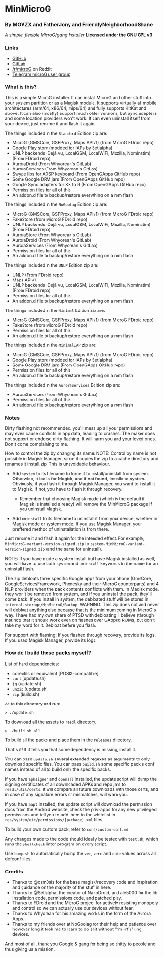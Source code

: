 # MinMicroG

### By MOVZX and FatherJony and FriendlyNeighborhoodShane
*A simple, flexible MicroG/gang Installer*
**Licensed under the GNU GPL v3**

### Links
* [GitHub](https://github.com/FriendlyNeighborhoodShane/MinMicroG)
* [GitLab](https://gitlab.com/FriendlyNeighborhoodShane/MinMicroG)
* [/r/microG](https://reddit.com/r/microG) on Reddit
* [Telegram microG user group](https://t.me/microg)

### What is this?
This is a simple MicroG installer. It can install MicroG and other stuff into your system partition or as a Magisk module. It supports virtually all mobile architectures (arm/64, x86/64, mips/64) and fully supports KitKat and above. It can also (mostly) support much older versions, but sync adapters and some location providers won't work. It can even uninstall itself from your device, just rename it and flash it again.

The things included in the `Standard` Edition zip are:
 - MicroG (GMSCore, GSFProxy, Maps APIv1) (from MicroG FDroid repo)
 - Google Play store (modded for IAPs by Setialpha)
 - UNLP backends (Dejá vu, LocalGSM, LocalWiFi, Mozilla, Nominatim) (From FDroid repo)
 - AuroraDroid (From Whyorean's GitLab)
 - AuroraServices (From Whyorean's GitLab)
 - Swype libs for AOSP keyboard (From OpenGApps GitHub repo)
 - Some Google DRM jars (From OpenGApps GitHub repo)
 - Google Sync adapters for KK to R (From OpenGApps GitHub repo)
 - Permission files for all of this
 - An addon.d file to backup/restore everything on a rom flash

The things included in the `NoGoolag` Edition zip are:
 - MicroG (GMSCore, GSFProxy, Maps APIv1) (from MicroG FDroid repo)
 - FakeStore (from MicroG FDroid repo)
 - UNLP backends (Dejá vu, LocalGSM, LocalWiFi, Mozilla, Nominatim) (From FDroid repo)
 - AuroraStore (From Whyorean's GitLab)
 - AuroraDroid (From Whyorean's GitLab)
 - AuroraServices (From Whyorean's GitLab)
 - Permission files for all of this
 - An addon.d file to backup/restore everything on a rom flash

The things included in the `UNLP` Edition zip are:
 - UNLP (From FDroid repo)
 - Maps APIv1
 - UNLP backends (Dejá vu, LocalGSM, LocalWiFi, Mozilla, Nominatim) (From FDroid repo)
 - Permission files for all of this
 - An addon.d file to backup/restore everything on a rom flash

The things included in the `Minimal` Edition zip are:
 - MicroG (GMSCore, GSFProxy, Maps APIv1) (from MicroG FDroid repo)
 - FakeStore (from MicroG FDroid repo)
 - Permission files for all of this
 - An addon.d file to backup/restore everything on a rom flash

The things included in the `MinimalIAP` zip are:
 - MicroG (GMSCore, GSFProxy, Maps APIv1) (from MicroG FDroid repo)
 - Google Play store (modded for IAPs by Setialpha)
 - Some Google DRM jars (From OpenGApps GitHub repo)
 - Permission files for all of this
 - An addon.d file to backup/restore everything on a rom flash

The things included in the `AuroraServices` Edition zip are:
 - AuroraServices (From Whyorean's GitLab)
 - Permission files for all of this
 - An addon.d file to backup/restore everything on a rom flash

### Notes
Dirty flashing not recommended. you'll mess up all your permissions and may even cause conflicts in app data, leading to crashes.
The maker does not support or endorse dirty flashing. It will harm you and your loved ones. Don't come complaining to me.

How to control the zip by changing its name:
NOTE: Control by name is not possible in Magisk Manager, since it copies the zip to a cache directory and renames it install.zip. This is unavoidable behaviour.

 - Add `system` to its filename to force it to install/uninstall from system. Otherwise, it looks for Magisk, and if not found, installs to system. Obviously, if you flash it through Magisk Manager, you want to install it to Magisk. If not, you have to flash it through recovery.
   - Remember that choosing Magisk mode (which is the default if Magisk is installed already) will remove the MinMicroG package if you uninstall Magisk.

 - Add `uninstall` to its filename to uninstall it from your device, whether in Magisk mode or system mode. If you use Magisk Manager, your preffered method of uninstallation is from there.

Just rename it and flash it again for the intended effect. For example, `MinMicroG-variant-version-signed.zip` to `system-MinMicroG-variant-version-signed.zip` (and the same for uninstall).

NOTE: If you have made a system install but have Magisk installed as well, you will have to use both `system` and `uninstall` keywords in the name for an uninstall flash.

The zip debloats three specific Google apps from your phone (GmsCore, GoogleServicesFramework, Phonesky and their MicroG counterparts) and 4 NLP providers when the pack contents conflicts with them. In Magisk mode, they won't be removed from system, and if you uninstall the pack, they'll come back. If you install in system, the debloated stuff will be stored in `internal-storage/MinMicroG/Backup`.
WARNING: This zip does not and never will debloat anything else because that is the minimum coming in MicroG's way. I have had my own share of PTSD with debloating. I believe (through instinct) that it should work even on flashes over GApped ROMs, but don't take my word for it. Debloat before you flash.

For support with flashing:
If you flashed through recovery, provide its logs.
If you used Magisk Manager, provide its logs.

### How do I build these packs myself?
List of hard dependencies:
 - coreutils or equivalent [POSIX-compatible]
 - `curl` (update.sh)
 - `jq` (update.sh)
 - `unzip` (update.sh)
 - `zip` (build.sh)

`cd` to this directory and run:
```
> ./update.sh
```
To download all the assets to `resdl` directory.
```
> ./build.sh all
```
To build all the packs and place them in the `releases` directory.

That's it! If it tells you that some dependency is missing, install it.

You can pass `update.sh` several extended regexes as arguments to only download specific files.
You can pass `build.sh` some specific pack's conf names instead of all to build only the specific packs.

If you have `apksigner` and `openssl` installed, the update script will dump the signing certificates of all downloaded APKs and repo jars to `resdl/util/certs`. It will compare all future downloads with those certs, and in case of any signature errors or mismatches, will warn you.

If you have `aapt` installed, the update script will download the permission docs from the Android website, check the priv-apps for any new privileged permissions and tell you to add them to the whitelist in `res/system/etc/permissions/[package].xml` files.

To build your own custom pack, refer to `conf/custom-conf.md`.

Any changes made to the code should ideally be tested with `test.sh`, which runs the `shellcheck` linter program on every script.

Use `bump.sh` to automatically bump the `ver`, `verc` and `date` values across all defconf files.

### Credits
 - Thanks to @osm0sis for the base magisk/recovery code and inspiration and guidance on the majority of the stuff in here.
 - Thanks to @Setialpha, the creator of NanoDroid, and ale5000 for the lib installation code, permissions code, and patched play.
 - Thanks to FDroid and the MicroG project for actively resisting monopoly and control so we can actually use our devices without fear.
 - Thanks to Whyorean for his amazing works in the form of the Aurora Apps.
 - Thanks to my friends over at NoGoolag for their help and patience over however long it took me to learn to do shit without "rm -rf /"-ing devices.

And most of all, thank you Google & gang for being so shitty to people and thus giving us a mission.
